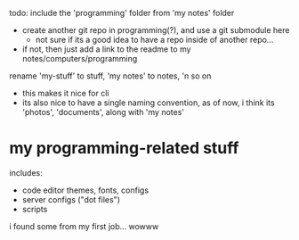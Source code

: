 todo:
include the 'programming' folder from 'my notes' folder
  - create another git repo in programming(?), and use a git submodule here
    - not sure if its a good idea to have a repo inside of another repo...
  - if not, then just add a link to the readme to my notes/computers/programming


rename 'my-stuff' to stuff, 'my notes' to notes, 'n so on
  - this makes it nice for cli
  - its also nice to have a single naming convention, as of now, i think its 'photos', 'documents', along with 'my notes'

# my programming-related stuff
includes:  
 - code editor themes, fonts, configs
 - server configs ("dot files")
 - scripts

i found some from my first job... wowww
